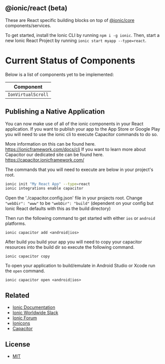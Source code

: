 ## @ionic/react (beta)

These are React specific building blocks on top of  [@ionic/core](https://www.npmjs.com/package/@ionic/core) components/services.

To get started, install the Ionic CLI by running `npm i -g ionic`. Then, start a new Ionic React Project by running `ionic start myapp --type=react`.

# Current Status of Components

Below is a list of components yet to be implemented:

| Component |
| ------------------ |
| `IonVirtualScroll` | 

## Publishing a Native Application

You can now make use of all of the ionic components in your React application.
If you want to publish your app to the App Store or Google Play you will need to use the ionic cli to execute Capacitor commands to do so.

More information on this can be found here. https://ionicframework.com/docs/cli
If you want to learn more about Capacitor our dedicated site can be found here. https://capacitor.ionicframework.com/

The commands that you will need to execute are below in your project's root.

```sh
ionic init "My React App" --type=react
ionic integrations enable capacitor
```

Open the './capacitor.config.json' file in your projects root.
Change `"webDir": "www"` to be `"webDir": "build"` (dependent on your config but Ionic React defaults with this as the build directory)

Then run the following command to get started with either `ios` or `android` platforms.
```
ionic capacitor add <android|ios>
```

After build you build your app you will need to copy your capacitor resources into the build dir so execute the following command.
```
ionic capacitor copy
```

To open your application to build/emulate in Android Studio or Xcode run the `open` command.
```
ionic capacitor open <android|ios>
```


## Related

* [Ionic Documentation](https://ionicframework.com/docs/)
* [Ionic Worldwide Slack](http://ionicworldwide.herokuapp.com/)
* [Ionic Forum](https://forum.ionicframework.com/)
* [Ionicons](http://ionicons.com/)
* [Capacitor](https://capacitor.ionicframework.com/)


## License

* [MIT](https://raw.githubusercontent.com/ionic-team/ionic/master/LICENSE)
